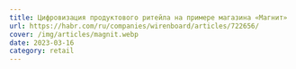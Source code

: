 ```yaml
---
title: Цифровизация продуктового ритейла на примере магазина «Магнит»
url: https://habr.com/ru/companies/wirenboard/articles/722656/
cover: /img/articles/magnit.webp
date: 2023-03-16
category: retail
---
```

